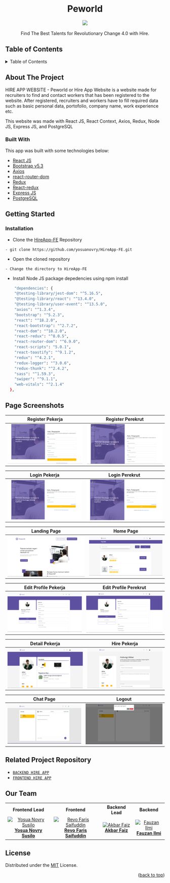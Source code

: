 <h1 align="center">Peworld</h1>

<p align="center">
  <img width="250" src="https://github.com/yosuanovry/HireApp-FE/blob/dev/src/Assets/LandingPage/hireapp_logo.png"  />
</p>
 <p align="center">
    Find The Best Talents for Revolutionary Change 4.0 with Hire.
  </p>

<!-- TABLE OF CONTENTS -->

## Table of Contents

<details>
  <summary>Table of Contents</summary>
  <ol>
    <li>
      <a href="#about-the-project">About The Project</a>
      <ul>
        <li><a href="#built-with">Built with</a></li>
      </ul>
    </li>
    <li>
      <a href="#getting-started">Getting Started</a>
      <ul>
        <li><a href="#installation">Installation</a></li>
      </ul>
    </li>
    <li><a href="#screenshots">Screenshots</a></li>
    <li><a href="#related-project">Related Project</a></li>
    <li><a href="#our-team">Our Team</a></li>
    <li><a href="#license">License</a></li>
  </ol>
</details>

## About The Project

HIRE APP WEBSITE - Peworld or Hire App Website is a website made for recruiters to find and contact workers that has been registered to the
website. After registered, recruiters and workers have to fill required data such as basic personal data, portofolio,
company name, work experience etc.

This website was made with React JS, React Context, Axios, Redux, Node JS, Express JS, and PostgreSQL

### Built With

This app was built with some technologies below:

- [React JS](https://reactjs.org)
- [Bootstrap v5.3](https://getbootstrap.com/docs/5.3/getting-started/introduction/)
- [Axios](https://axios-http.com/docs/intro)
- [react-router-dom](https://www.npmjs.com/package/react-router-dom)
- [Redux](https://www.npmjs.com/package/redux)
- [React-redux](https://www.npmjs.com/package/react-redux)
- [Express JS](https://expressjs.com/)
- [PostgreSQL](https://www.postgresql.org/docs/)

<!-- GETTING STARTED -->

## Getting Started

### Installation

- Clone the [HireApp-FE](https://github.com/yosuanovry/HireApp-FE) Repository

```
- git clone https://github.com/yosuanovry/HireApp-FE.git
```

- Open the cloned repository

```
- Change the directory to HireApp-FE
```

- Install Node JS package depedencies using npm install
```bash
    "dependencies": {
    "@testing-library/jest-dom": "^5.16.5",
    "@testing-library/react": "^13.4.0",
    "@testing-library/user-event": "^13.5.0",
    "axios": "^1.3.4",
    "bootstrap": "^5.2.3",
    "react": "^18.2.0",
    "react-bootstrap": "^2.7.2",
    "react-dom": "^18.2.0",
    "react-redux": "^8.0.5",
    "react-router-dom": "^6.9.0",
    "react-scripts": "5.0.1",
    "react-toastify": "^9.1.2",
    "redux": "^4.2.1",
    "redux-logger": "^3.0.6",
    "redux-thunk": "^2.4.2",
    "sass": "^1.59.3",
    "swiper": "^9.1.1",
    "web-vitals": "^2.1.4"
  },
```

## Page Screenshots

| Register Pekerja                                                                                                    | Register Perekrut                                                                                                           |
| ---------------------------------------------------------------------------------------------------------------- | ---------------------------------------------------------------------------------------------------------------------------- |
| ![Register Pekerja](/public/images/auth-register-pekerja.png) | ![Register Perekrut](/public/images/auth-register-perekrut.png) |

| Login Pekerja                                                                                              | Login Perekrut                                                                                                         |
| ------------------------------------------------------------------------------------------------------- | ---------------------------------------------------------------------------------------------------------------------------- |
| ![Login Pekerja](/public/images/login-pekerja.png) | ![Login Perekrut](/public/images/auth-login-perekrut.png) |

| Landing Page | Home Page |
| ------------- | ------------- |
| ![Landing](/public/images/home.png) | ![Home](/public/images/home-recruiter.png) |

| Edit Profile Pekerja | Edit Profile Perekrut |
| ------------- | ------------- |
| ![Profile Pekerja](/public/images/edit-profile-pekerja.png) | ![Profile Perekrut](/public/images/edit-profile-recruiter.png) |

| Detail Pekerja | Hire Pekerja |
| ------------- | ------------- |
| ![Detail Pekerja](/public/images/profile-portofolio-recruiter.png) | ![Hire Pekerja](/public/images/profile-hire-recruiter.png) |

| Chat Page | Logout |
| ------------- | ------------- |
| ![Chat Page](/public/images/chat.png) | ![Logout](/public/images/logout.png) |

## Related Project Repository

- [`BACKEND HIRE APP`](https://github.com/akbarfaiz/HireApp-BE)
- [`FRONTEND HIRE APP`](https://github.com/yosuanovry/HireApp-FE)


## Our Team

<center>
  <table>
    <tr>
      <th>Frontend Lead</th>
      <th>Frontend</th>
      <th>Backend Lead</th>
      <th>Backend</th>
    </tr>
    <tr>
      <td align="center">
        <a href="https://github.com/yosuanovry">
          <img width="150" style="background-size: contain;" src="https://avatars.githubusercontent.com/u/123917032?v=4" alt="Yosua Novry Susilo"><br/>
          <b>Yosua Novry Susilo</b>
        </a>
      </td>
      <td align="center">
        <a href="https://github.com/revofarissaifuddin">
          <img width="150" src="https://avatars.githubusercontent.com/u/47625301?v=4" alt="Revo Faris Saifuddin"><br/>
          <b>Revo Faris Saifuddin</b>
        </a>
      </td>
      <td align="center">
        <a href="https://github.com/akbarfaiz">
          <img width="150" src="https://avatars.githubusercontent.com/u/87055460?v=4" alt="Akbar Faiz"><br/>
          <b>Akbar Faiz</b>
        </a>
      </td>
      <td align="center">
        <a href="https://github.com/fauzanilmi220">
          <img width="150" src="https://avatars.githubusercontent.com/u/126861853?v=4" alt="Fauzan Ilmi"><br/>
          <b>Fauzan Ilmi</b>
        </a>
      </td>
    </tr>
  </table>
</center>

## License

Distributed under the [MIT](/LICENSE) License.

<p align="right">(<a href="#top">back to top</a>)</p>
